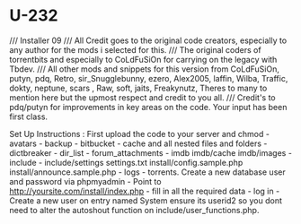 # U-232
/// Installer 09
/// All Credit goes to the original code creators, especially to any author for the mods i selected for this. 
/// The original coders of torrentbits and especially to CoLdFuSiOn for carrying on the legacy with Tbdev.
/// All other mods and snippets for this version from CoLdFuSiOn, putyn, pdq, Retro, sir_Snugglebunny, ezero, Alex2005, laffin, Wilba, Traffic, dokty, neptune, scars , Raw, soft, jaits, Freakynutz,   Theres to many to mention here but the upmost respect and credit to you all.
/// Credit's to pdq/putyn for improvements in key areas on the code. Your input has been first class.

Set Up Instructions :
First upload the code to your server and chmod - avatars - backup - bitbucket - cache and all nested files and folders - dictbreaker - dir_list - forum_attachments - imdb imdb/cache imdb/images - include - include/settings settings.txt  install/config.sample.php install/announce.sample.php - logs - torrents.
Create a new database user and password via phpmyadmin - Point to http://yoursite.com/install/index.php - fill in all the required data - log in - Create a new user on entry named System ensure its userid2 so you dont need to alter the autoshout function on include/user_functions.php.
